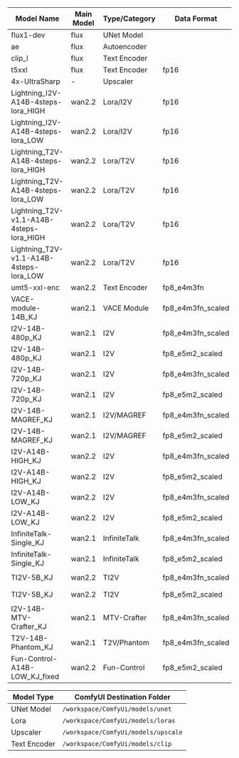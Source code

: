 | Model Name                                    | Main Model | Type/Category      | Data Format           | Original Link                                                                 |
|-----------------------------------------------|------------|--------------------|-----------------------|-------------------------------------------------------------------------------|
| flux1-dev                                     | flux       | UNet Model         |                       | `https://huggingface.co/black-forest-labs/FLUX.1-dev/resolve/main/flux1-dev.safetensors`                              |
| ae                                            | flux       | Autoencoder        |                       | `https://huggingface.co/black-forest-labs/FLUX.1-dev/resolve/main/ae.safetensors`                                     |
| clip_l                                        | flux       | Text Encoder       |                       | `https://huggingface.co/comfyanonymous/flux_text_encoders/resolve/main/clip_l.safetensors`                            |
| t5xxl                                         | flux       | Text Encoder       | fp16                  | `https://huggingface.co/comfyanonymous/flux_text_encoders/resolve/main/t5xxl_fp16.safetensors`                        |
| 4x-UltraSharp                                 | -          | Upscaler           |                       | `https://huggingface.co/lokCX/4x-Ultrasharp/resolve/main/4x-UltraSharp.pth`                                          |
| Lightning_I2V-A14B-4steps-lora_HIGH           | wan2.2     | Lora/I2V           | fp16                  | `https://huggingface.co/Kijai/WanVideo_comfy/resolve/main/Wan22-Lightning/Wan2.2-Lightning_I2V-A14B-4steps-lora_HIGH_fp16.safetensors` |
| Lightning_I2V-A14B-4steps-lora_LOW            | wan2.2     | Lora/I2V           | fp16                  | `https://huggingface.co/Kijai/WanVideo_comfy/resolve/main/Wan22-Lightning/Wan2.2-Lightning_I2V-A14B-4steps-lora_LOW_fp16.safetensors`  |
| Lightning_T2V-A14B-4steps-lora_HIGH           | wan2.2     | Lora/T2V           | fp16                  | `https://huggingface.co/Kijai/WanVideo_comfy/resolve/main/Wan22-Lightning/Wan2.2-Lightning_T2V-A14B-4steps-lora_HIGH_fp16.safetensors` |
| Lightning_T2V-A14B-4steps-lora_LOW            | wan2.2     | Lora/T2V           | fp16                  | `https://huggingface.co/Kijai/WanVideo_comfy/resolve/main/Wan22-Lightning/Wan2.2-Lightning_T2V-A14B-4steps-lora_LOW_fp16.safetensors`  |
| Lightning_T2V-v1.1-A14B-4steps-lora_HIGH      | wan2.2     | Lora/T2V           | fp16                  | `https://huggingface.co/Kijai/WanVideo_comfy/resolve/main/Wan22-Lightning/Wan2.2-Lightning_T2V-v1.1-A14B-4steps-lora_HIGH_fp16.safetensors` |
| Lightning_T2V-v1.1-A14B-4steps-lora_LOW       | wan2.2     | Lora/T2V           | fp16                  | `https://huggingface.co/Kijai/WanVideo_comfy/resolve/main/Wan22-Lightning/Wan2.2-Lightning_T2V-v1.1-A14B-4steps-lora_LOW_fp16.safetensors`  |
| umt5-xxl-enc                                  | wan2.2     | Text Encoder       | fp8_e4m3fn            | `https://huggingface.co/Kijai/WanVideo_comfy/resolve/main/umt5-xxl-enc-fp8_e4m3fn.safetensors`                    |
| VACE-module-14B_KJ                            | wan2.1     | VACE Module        | fp8_e4m3fn_scaled     | `https://huggingface.co/Kijai/WanVideo_comfy_fp8_scaled/resolve/main/VACE/Wan2_1-VACE-module-14B_fp8_e4m3fn_scaled_KJ.safetensors` |
| I2V-14B-480p_KJ                               | wan2.1     | I2V                | fp8_e4m3fn_scaled     | `https://huggingface.co/Kijai/WanVideo_comfy_fp8_scaled/resolve/main/I2V/Wan2_1-I2V-14B-480p_fp8_e4m3fn_scaled_KJ.safetensors` |
| I2V-14B-480p_KJ                               | wan2.1     | I2V                | fp8_e5m2_scaled       | `https://huggingface.co/Kijai/WanVideo_comfy_fp8_scaled/resolve/main/I2V/Wan2_1-I2V-14B-480p_fp8_e5m2_scaled_KJ.safetensors` |
| I2V-14B-720p_KJ                               | wan2.1     | I2V                | fp8_e4m3fn_scaled     | `https://huggingface.co/Kijai/WanVideo_comfy_fp8_scaled/resolve/main/I2V/Wan2_1-I2V-14B-720p_fp8_e4m3fn_scaled_KJ.safetensors` |
| I2V-14B-720p_KJ                               | wan2.1     | I2V                | fp8_e5m2_scaled       | `https://huggingface.co/Kijai/WanVideo_comfy_fp8_scaled/resolve/main/I2V/Wan2_1-I2V-14B-720p_fp8_e5m2_scaled_KJ.safetensors` |
| I2V-14B-MAGREF_KJ                             | wan2.1     | I2V/MAGREF         | fp8_e4m3fn_scaled     | `https://huggingface.co/Kijai/WanVideo_comfy_fp8_scaled/resolve/main/I2V/Wan2_1-I2V-14B-MAGREF_fp8_e4m3fn_scaled_KJ.safetensors` |
| I2V-14B-MAGREF_KJ                             | wan2.1     | I2V/MAGREF         | fp8_e5m2_scaled       | `https://huggingface.co/Kijai/WanVideo_comfy_fp8_scaled/resolve/main/I2V/Wan2_1-I2V-14B-MAGREF_fp8_e5m2_scaled_KJ.safetensors` |
| I2V-A14B-HIGH_KJ                              | wan2.2     | I2V                | fp8_e4m3fn_scaled     | `https://huggingface.co/Kijai/WanVideo_comfy_fp8_scaled/resolve/main/I2V/Wan2_2-I2V-A14B-HIGH_fp8_e4m3fn_scaled_KJ.safetensors` |
| I2V-A14B-HIGH_KJ                              | wan2.2     | I2V                | fp8_e5m2_scaled       | `https://huggingface.co/Kijai/WanVideo_comfy_fp8_scaled/resolve/main/I2V/Wan2_2-I2V-A14B-HIGH_fp8_e5m2_scaled_KJ.safetensors` |
| I2V-A14B-LOW_KJ                               | wan2.2     | I2V                | fp8_e4m3fn_scaled     | `https://huggingface.co/Kijai/WanVideo_comfy_fp8_scaled/resolve/main/I2V/Wan2_2-I2V-A14B-LOW_fp8_e4m3fn_scaled_KJ.safetensors` |
| I2V-A14B-LOW_KJ                               | wan2.2     | I2V                | fp8_e5m2_scaled       | `https://huggingface.co/Kijai/WanVideo_comfy_fp8_scaled/resolve/main/I2V/Wan2_2-I2V-A14B-LOW_fp8_e5m2_scaled_KJ.safetensors` |
| InfiniteTalk-Single_KJ                        | wan2.1     | InfiniteTalk       | fp8_e4m3fn_scaled     | `https://huggingface.co/Kijai/WanVideo_comfy_fp8_scaled/resolve/main/InfiniteTalk/Wan2_1-InfiniteTalk-Single_fp8_e4m3fn_scaled_KJ.safetensors` |
| InfiniteTalk-Single_KJ                        | wan2.1     | InfiniteTalk       | fp8_e5m2_scaled       | `https://huggingface.co/Kijai/WanVideo_comfy_fp8_scaled/resolve/main/InfiniteTalk/Wan2_1-InfiniteTalk-Single_fp8_e5m2_scaled_KJ.safetensors` |
| TI2V-5B_KJ                                    | wan2.2     | TI2V               | fp8_e4m3fn_scaled     | `https://huggingface.co/Kijai/WanVideo_comfy_fp8_scaled/resolve/main/TI2V/Wan2_2-TI2V-5B_fp8_e4m3fn_scaled_KJ.safetensors` |
| TI2V-5B_KJ                                    | wan2.2     | TI2V               | fp8_e5m2_scaled       | `https://huggingface.co/Kijai/WanVideo_comfy_fp8_scaled/resolve/main/TI2V/Wan2_2-TI2V-5B_fp8_e5m2_scaled_KJ.safetensors` |
| I2V-14B-MTV-Crafter_KJ                        | wan2.1     | MTV-Crafter        | fp8_e4m3fn_scaled     | `https://huggingface.co/Kijai/WanVideo_comfy_fp8_scaled/resolve/main/MTVCrafter/Wan2_1-I2V-14B-MTV-Crafter_fp8_e4m3fn_scaled_KJ.safetensors` |
| T2V-14B-Phantom_KJ                            | wan2.1     | T2V/Phantom        | fp8_e4m3fn_scaled     | `https://huggingface.co/Kijai/WanVideo_comfy_fp8_scaled/resolve/main/T2V/Wan2_1-T2V-14B-Phantom_fp8_e4m3fn_scaled_KJ.safetensors` |
| Fun-Control-A14B-LOW_KJ_fixed                 | wan2.2     | Fun-Control        | fp8_e5m2_scaled       | `https://huggingface.co/Kijai/WanVideo_comfy_fp8_scaled/resolve/main/Fun/Wan2_2-Fun-Control-A14B-LOW_fp8_e5m2_scaled_KJ_fixed.safetensors` |


| Model Type     | ComfyUI Destination Folder                  |
|----------------|--------------------------------------------|
| UNet Model     | `/workspace/ComfyUi/models/unet`           |
| Lora           | `/workspace/ComfyUi/models/loras`          |
| Upscaler       | `/workspace/ComfyUi/models/upscale`        |
| Text Encoder   | `/workspace/ComfyUi/models/clip`           |

